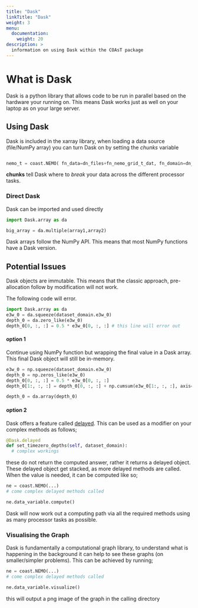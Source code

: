 ```yaml
---
title: "Dask"
linkTitle: "Dask"
weight: 3
menu:
  documentation:
    weight: 20
description: >
  information on using Dask within the COAsT package
---
```


# What is Dask
Dask is a python library that allows code to be run in parallel based on the hardware your running on. This means Dask works just as well on your laptop as on your large server.


## Using Dask
Dask is included in the xarray library, when loading a data source (file/NumPy array) you can turn Dask on by setting the _chunks_ variable

``` python

nemo_t = coast.NEMO( fn_data=dn_files+fn_nemo_grid_t_dat, fn_domain=dn_files+fn_nemo_dom, grid_ref='t-grid', chunks={"time_counter":3})

```

**chunks** tell Dask where to _break_ your data across the different processor tasks.

### Direct Dask

Dask can be imported and used directly

``` python
import Dask.array as da

big_array = da.multiple(array1,array2)

```
Dask arrays follow the NumPy API. This means that most NumPy functions have a Dask version.


## Potential Issues
Dask objects are immutable. This means that the classic approach, pre-allocation follow by modification will not work.

The following code will error.
``` python
import Dask.array as da
e3w_0 = da.squeeze(dataset_domain.e3w_0)
depth_0 = da.zero_like(e3w_0)
depth_0[0, :, :] = 0.5 * e3w_0[0, :, :] # this line will error out
```

#### option 1
Continue using NumPy function but wrapping the final value in a Dask array. This final Dask object will still be in-memory.

``` python
e3w_0 = np.squeeze(dataset_domain.e3w_0)
depth_0 = np.zeros_like(e3w_0)
depth_0[0, :, :] = 0.5 * e3w_0[0, :, :]
depth_0[1:, :, :] = depth_0[0, :, :] + np.cumsum(e3w_0[1:, :, :], axis=0)

depth_0 = da.array(depth_0)
```

#### option 2

Dask offers a feature called [delayed](https://docs.dask.org/en/latest/delayed.html). This can be used as a modifier on your
complex methods as follows;

``` python
@Dask.delayed
def set_timezero_depths(self, dataset_domain):
  # complex workings

```
these do not return the computed answer, rather it returns a delayed object. These delayed object get stacked, as more delayed methods are called. When the value is needed, it can be computed like so;

``` python
ne = coast.NEMO(...)
# come complex delayed methods called

ne.data_variable.compute()
```

Dask will now work out a computing path via all the required methods using as many processor tasks as possible.

### Visualising the Graph
Dask is fundamentally a computational graph library, to understand what is happening in the background it can help to see these graphs (on smaller/simpler problems). This can be achieved by running;

``` python
ne = coast.NEMO(...)
# come complex delayed methods called

ne.data_variable.visualize()
```
this will output a png image of the graph in the calling directory
